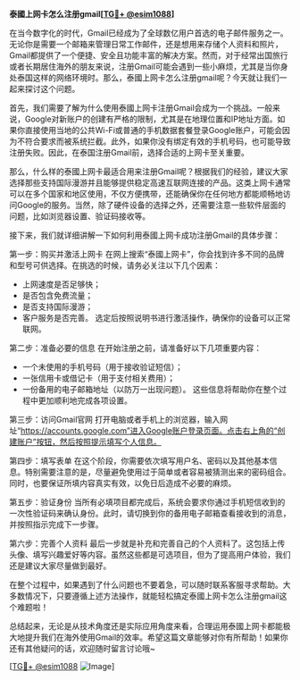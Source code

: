 **泰國上网卡怎么注册gmail[[TG💪+ @esim1088](https://t.me/s/esim1088)]**

在当今数字化的时代，Gmail已经成为了全球数亿用户首选的电子邮件服务之一。无论你是需要一个邮箱来管理日常工作邮件，还是想用来存储个人资料和照片，Gmail都提供了一个便捷、安全且功能丰富的解决方案。然而，对于经常出国旅行或者长期居住海外的朋友来说，注册Gmail可能会遇到一些小麻烦，尤其是当你身处泰国这样的网络环境时。那么，泰國上网卡怎么注册gmail呢？今天就让我们一起来探讨这个问题。

首先，我们需要了解为什么使用泰國上网卡注册Gmail会成为一个挑战。一般来说，Google对新账户的创建有严格的限制，尤其是在地理位置和IP地址方面。如果你直接使用当地的公共Wi-Fi或普通的手机数据套餐登录Google账户，可能会因为不符合要求而被系统拦截。此外，如果你没有绑定有效的手机号码，也可能导致注册失败。因此，在泰国注册Gmail前，选择合适的上网卡至关重要。

那么，什么样的泰國上网卡最适合用来注册Gmail呢？根据我们的经验，建议大家选择那些支持国际漫游并且能够提供稳定高速互联网连接的产品。这类上网卡通常可以在多个国家和地区使用，不仅方便携带，还能确保你在任何地方都能顺畅地访问Google的服务。当然，除了硬件设备的选择之外，还需要注意一些软件层面的问题，比如浏览器设置、验证码接收等。

接下来，我们就详细讲解一下如何利用泰國上网卡成功注册Gmail的具体步骤：

第一步：购买并激活上网卡
在网上搜索“泰國上网卡”，你会找到许多不同的品牌和型号可供选择。在挑选的时候，请务必关注以下几个因素：
- 上网速度是否足够快；
- 是否包含免费流量；
- 是否支持国际漫游；
- 客户服务是否完善。
选定后按照说明书进行激活操作，确保你的设备可以正常联网。

第二步：准备必要的信息
在开始注册之前，请准备好以下几项重要内容：
- 一个未使用的手机号码（用于接收验证短信）；
- 一张信用卡或借记卡（用于支付相关费用）；
- 一份备用的电子邮箱地址（以防万一出现问题）。
这些信息将帮助你在整个过程中更加顺利地完成各项设置。

第三步：访问Gmail官网
打开电脑或者手机上的浏览器，输入网址“https://accounts.google.com”进入Google账户登录页面。点击右上角的“创建账户”按钮，然后按照提示填写个人信息。

第四步：填写表单
在这个阶段，你需要依次填写用户名、密码以及其他基本信息。特别需要注意的是，尽量避免使用过于简单或者容易被猜测出来的密码组合。同时，也要保证所填内容真实有效，以免日后造成不必要的麻烦。

第五步：验证身份
当所有必填项目都完成后，系统会要求你通过手机短信收到的一次性验证码来确认身份。此时，请切换到你的备用电子邮箱查看接收到的消息，并按照指示完成下一步骤。

第六步：完善个人资料
最后一步就是补充和完善自己的个人资料了。这包括上传头像、填写兴趣爱好等内容。虽然这些都是可选项目，但为了提高用户体验，我们还是建议大家尽量做到最好。

在整个过程中，如果遇到了什么问题也不要着急，可以随时联系客服寻求帮助。大多数情况下，只要遵循上述方法操作，就能轻松搞定泰國上网卡怎么注册gmail这个难题啦！

总结起来，无论是从技术角度还是实际应用角度来看，合理运用泰國上网卡都能极大地提升我们在海外使用Gmail的效率。希望这篇文章能够对你有所帮助！如果你还有其他疑问的话，欢迎随时留言讨论哦~

[[TG💪+ @esim1088](https://t.me/s/esim1088) ![Image](https://i.postimg.cc/4NQfJmqS/Snipaste-2025-05-13-00-14-12.png)]